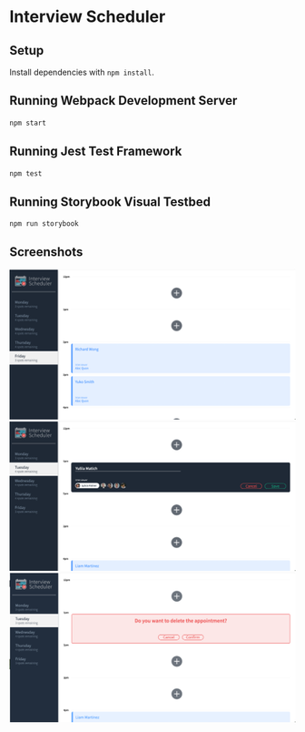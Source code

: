 # Interview Scheduler

## Setup

Install dependencies with `npm install`.

## Running Webpack Development Server

```sh
npm start
```

## Running Jest Test Framework

```sh
npm test
```

## Running Storybook Visual Testbed

```sh
npm run storybook
```

## Screenshots
!["Index"](https://github.com/YuliiaMatich/scheduler/blob/master/docs/schedule-index.png?raw=true)
!["Appointment form"](https://github.com/YuliiaMatich/scheduler/blob/master/docs/appointment-form.png?raw=true)
!["Confirmation form"](https://github.com/YuliiaMatich/scheduler/blob/master/docs/confirmation-form.png?raw=true)
